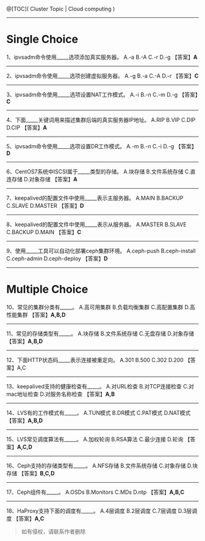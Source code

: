 ﻿@[TOC]( Cluster Topic | Cloud computing )

---
# Single Choice
1、ipvsadm命令使用_____选项添加真实服务器。
A.-a 
B.-A 
C.-r 
D.-g 
【答案】**A**

---
2、ipvsadm命令使用_____选项创建虚拟服务器。
A.-g 
B.-a 
C.-A 
D.-r 
【答案】**C**

---
3、ipvsadm命令使用_____选项设置NAT工作模式。
A.-i 
B.-n 
C.-m 
D.-g 
【答案】**C**

---
4、下面_____关键词用来描述集群后端的真实服务器IP地址。
A.RIP 
B.VIP 
C.DIP 
D.CIP 
【答案】**A**

---
5、ipvsadm命令使用_____选项设置DR工作模式。
A.-m 
B.-n 
C.-i 
D.-g 
【答案】**D**

---
6、CentOS7系统中ISCSI属于_____类型的存储。
A.块存储
B.文件系统存储
C.直连存储
D.对象存储
【答案】**A**

---
7、keepalived的配置文件中使用_____表示主服务器。
A.MAIN 
B.BACKUP 
C.SLAVE 
D.MASTER 
【答案】**D**

---
8、keepalived的配置文件中使用_____表示从服务器。
A.MASTER 
B.SLAVE 
C.BACKUP 
D.MAIN 
【答案】**C**

---
9、使用_____工具可以自动化部署ceph集群环境。
A.ceph-push 
B.ceph-install 
C.ceph-admin 
D.ceph-deploy 
【答案】**D**

---
# Multiple Choice

10、常见的集群分类有_____。
A.高可用集群 
B.负载均衡集群 
C.高配置集群 
D.高性能集群 
【答案】**A,B,D**

---
11、常见的存储类型有_____。
A.块存储
B.文件系统存储
C.无盘存储
D.对象存储
【答案】**A,B,D**

---
12、下面HTTP状态码_____表示连接被重定向。
A.301 
B.500 
C.302 
D.200 
【答案】A,C

---
13、keepalived支持的健康检查有_____。
A.对URL检查 
B.对TCP连接检查 
C.对mac地址检查 
D.对服务名称检查 
【答案】**A,B**

---
14、LVS有的工作模式有_____。
A.TUN模式 
B.DR模式 
C.PAT模式 
D.NAT模式 
【答案】**A,B,D**

---
15、LVS常见调度算法有_____。
A.加权轮询 
B.RSA算法 
C.最少连接 
D.轮询 
【答案】**A,C,D**

---
16、Ceph支持的存储类型有_____。
A.NFS存储 
B.文件系统存储 
C.对象存储 
D.块存储 
【答案】**B,C,D**

---
17、Ceph组件有_____。
A.OSDs 
B.Monitors 
C.MDs 
D.ntp 
【答案】**A,B,C**

---
18、HaProxy支持下面的调度有_____。
A.4层调度
B.2层调度
C.7层调度
D.3层调度
【答案】**A,C**

> 如有侵权，请联系作者删除
